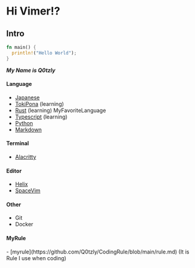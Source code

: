 # Hi Vimer!?

<h2>Intro</h2>


```rust
fn main() {
  println!("Hello World");
}
```


***My Name is Q0tzly***

<h4>Language</h4>

  - [Japanese](https://tsunagarujp.bunka.go.jp/?lang_id=EN)
  - [TokiPona](https://tokipona.org) (learning)
  - [Rust](https://www.rust-lang.org/) (learning) MyFavoriteLanguage
  - [Typescript](https://www.typescriptlang.org) (learning)
  - [Python](https://www.python.jp/)
  - [Markdown](https://daringfireball.net/projects/markdown/)

<h4>Terminal</h4>

  - [Alacritty](https://alacritty.org/)

<h4>Editor</h4>

  - [Helix](https://helix-editor.com/)
  - [SpaceVim](https://spacevim.org/)

<h4>Other</h4>

  - Git
  - Docker

<h4>MyRule</h4>
  - [myrule](https://github.com/Q0tzly/CodingRule/blob/main/rule.md) (It is Rule I use when coding)
